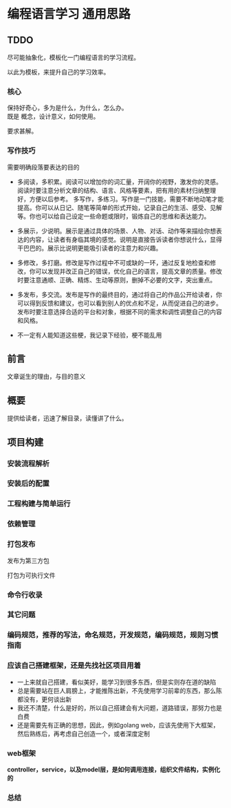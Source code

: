 # 编程语言学习 通用思路

## TDDO

尽可能抽象化，模板化一门编程语言的学习流程。

以此为模板，来提升自己的学习效率。

### 核心

保持好奇心，多为是什么，为什么，怎么办。  
既是 概念，设计意义，如何使用。

要求甚解。

### 写作技巧

需要明确段落要表达的目的

* 多阅读，多积累。阅读可以增加你的词汇量，开阔你的视野，激发你的灵感。阅读时要注意分析文章的结构、语言、风格等要素，把有用的素材归纳整理好，方便以后参考。
多写作，多练习。写作是一门技能，需要不断地动笔才能提高。你可以从日记、随笔等简单的形式开始，记录自己的生活、感受、见解等。你也可以给自己设定一些命题或限时，锻炼自己的思维和表达能力。
* 多展示，少说明。展示是通过具体的场景、人物、对话、动作等来描绘你想表达的内容，让读者有身临其境的感觉。说明是直接告诉读者你想说什么，显得干巴巴的。展示比说明更能吸引读者的注意力和兴趣。
* 多修改，多打磨。修改是写作过程中不可或缺的一环，通过反复地检查和修改，你可以发现并改正自己的错误，优化自己的语言，提高文章的质量。修改时要注意通顺、正确、精炼、生动等原则，删掉不必要的文字，突出重点。
* 多发布，多交流。发布是写作的最终目的，通过将自己的作品公开给读者，你可以得到反馈和建议，也可以看到别人的优点和不足，从而促进自己的进步。发布时要注意选择合适的平台和对象，根据不同的需求和调性调整自己的内容和风格。

* 不一定有人能知道这些梗，我记录下经验，梗不能乱用

## 前言

文章诞生的理由，与目的意义

## 概要

提供给读者，迅速了解目录，读懂讲了什么。

## 项目构建

### 安装流程解析

### 安装后的配置

### 工程构建与简单运行

### 依赖管理

### 打包发布

发布为第三方包

打包为可执行文件

### 命令行收录

### 其它问题



### 编码规范，推荐的写法，命名规范，开发规范，编码规范，规则习惯指南

### 应该自己搭建框架，还是先找社区项目用着

* 一上来就自己搭建，看似美好，能学习到很多东西，但是实则存在道的缺陷
* 总是需要站在巨人肩膀上，才能推陈出新，不先使用学习前辈的东西，那么陈都没有，更何谈出新
* 我还不清楚，什么是好的，所以自己搭建会有大问题，道路错误，那努力也是白费
* 还是需要先有正确的思想，因此，例如golang web，应该先使用下大框架，然后熟练后，再考虑自己创造一个，或者深度定制

### web框架

**controller，service，以及model层，是如何调用连接，组织文件结构，实例化的**

### 总结